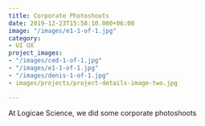 ```yaml
---
title: Corporate Photoshoots
date: 2019-12-23T15:58:10.000+06:00
image: "/images/e1-1-of-1.jpg"
category:
- UI UX
project_images:
- "/images/ced-1-of-1.jpg"
- "/images/e1-1-of-1.jpg"
- "/images/denis-1-of-1.jpg"
- images/projects/project-details-image-two.jpg

---
```

At Logicae Science, we did some corporate photoshoots